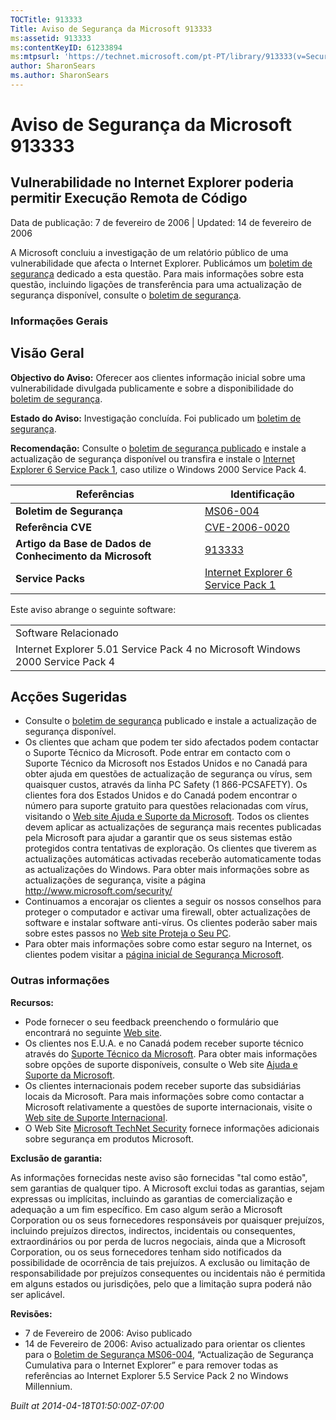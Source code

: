 ```yaml
---
TOCTitle: 913333
Title: Aviso de Segurança da Microsoft 913333
ms:assetid: 913333
ms:contentKeyID: 61233894
ms:mtpsurl: 'https://technet.microsoft.com/pt-PT/library/913333(v=Security.10)'
author: SharonSears
ms.author: SharonSears
---
```




Aviso de Segurança da Microsoft 913333
======================================

Vulnerabilidade no Internet Explorer poderia permitir Execução Remota de Código
-------------------------------------------------------------------------------

Data de publicação: 7 de fevereiro de 2006 | Updated: 14 de fevereiro de 2006

A Microsoft concluiu a investigação de um relatório público de uma vulnerabilidade que afecta o Internet Explorer. Publicámos um [boletim de segurança](http://go.microsoft.com/fwlink/?linkid=57064) dedicado a esta questão. Para mais informações sobre esta questão, incluindo ligações de transferência para uma actualização de segurança disponível, consulte o [boletim de segurança](http://go.microsoft.com/fwlink/?linkid=57064).

### Informações Gerais

Visão Geral
-----------


**Objectivo do Aviso:** Oferecer aos clientes informação inicial sobre uma vulnerabilidade divulgada publicamente e sobre a disponibilidade do [boletim de segurança](http://go.microsoft.com/fwlink/?linkid=57064).

**Estado do Aviso:** Investigação concluída. Foi publicado um [boletim de segurança](http://go.microsoft.com/fwlink/?linkid=57064).

**Recomendação:** Consulte o [boletim de segurança publicado](http://go.microsoft.com/fwlink/?linkid=57064) e instale a actualização de segurança disponível ou transfira e instale o [Internet Explorer 6 Service Pack 1](http://www.microsoft.com/windows/ie/downloads/critical/ie6sp1/default.mspx), caso utilize o Windows 2000 Service Pack 4.

| Referências                                              | Identificação                                                                                                    |
|----------------------------------------------------------|------------------------------------------------------------------------------------------------------------------|
| **Boletim de Segurança**                                 | [MS06-004](http://go.microsoft.com/fwlink/?linkid=57064)                                                         |
| **Referência CVE**                                       | [CVE-2006-0020](http://www.cve.mitre.org/cgi-bin/cvename.cgi?name=cve-2006-0020)                                 |
| **Artigo da Base de Dados de Conhecimento da Microsoft** | [913333](http://support.microsoft.com/kb/913333)                                                                 |
| **Service Packs**                                        | [Internet Explorer 6 Service Pack 1](http://www.microsoft.com/windows/ie/downloads/critical/ie6sp1/default.mspx) |

Este aviso abrange o seguinte software:

|                                                                                |
|--------------------------------------------------------------------------------|
| Software Relacionado                                                           |
| Internet Explorer 5.01 Service Pack 4 no Microsoft Windows 2000 Service Pack 4 |

Acções Sugeridas
----------------


-   Consulte o [boletim de segurança](http://go.microsoft.com/fwlink/?linkid=57064) publicado e instale a actualização de segurança disponível.
-   Os clientes que acham que podem ter sido afectados podem contactar o Suporte Técnico da Microsoft. Pode entrar em contacto com o Suporte Técnico da Microsoft nos Estados Unidos e no Canadá para obter ajuda em questões de actualização de segurança ou vírus, sem quaisquer custos, através da linha PC Safety (1 866-PCSAFETY). Os clientes fora dos Estados Unidos e do Canadá podem encontrar o número para suporte gratuito para questões relacionadas com vírus, visitando o [Web site Ajuda e Suporte da Microsoft](http://support.microsoft.com/security/).
    Todos os clientes devem aplicar as actualizações de segurança mais recentes publicadas pela Microsoft para ajudar a garantir que os seus sistemas estão protegidos contra tentativas de exploração. Os clientes que tiverem as actualizações automáticas activadas receberão automaticamente todas as actualizações do Windows. Para obter mais informações sobre as actualizações de segurança, visite a página <http://www.microsoft.com/security/>
-   Continuamos a encorajar os clientes a seguir os nossos conselhos para proteger o computador e activar uma firewall, obter actualizações de software e instalar software anti-vírus. Os clientes poderão saber mais sobre estes passos no [Web site Proteja o Seu PC](http://www.microsoft.com/protect).
-   Para obter mais informações sobre como estar seguro na Internet, os clientes podem visitar a [página inicial de Segurança Microsoft](http://www.microsoft.com/security).

### Outras informações

**Recursos:**

-   Pode fornecer o seu feedback preenchendo o formulário que encontrará no seguinte [Web site](https://support.microsoft.com/common/survey.aspx?scid=sw;en;1257&amp;showpage=1&amp;ws=technet&amp;sd=tech).
-   Os clientes nos E.U.A. e no Canadá podem receber suporte técnico através do [Suporte Técnico da Microsoft](http://go.microsoft.com/fwlink/?linkid=21131). Para obter mais informações sobre opções de suporte disponíveis, consulte o Web site [Ajuda e Suporte da Microsoft](http://support.microsoft.com/).
-   Os clientes internacionais podem receber suporte das subsidiárias locais da Microsoft. Para mais informações sobre como contactar a Microsoft relativamente a questões de suporte internacionais, visite o [Web site de Suporte Internacional](http://go.microsoft.com/fwlink/?linkid=21155).
-   O Web Site [Microsoft TechNet Security](http://go.microsoft.com/fwlink/?linkid=21132) fornece informações adicionais sobre segurança em produtos Microsoft.

**Exclusão de garantia:**

As informações fornecidas neste aviso são fornecidas "tal como estão", sem garantias de qualquer tipo. A Microsoft exclui todas as garantias, sejam expressas ou implícitas, incluindo as garantias de comercialização e adequação a um fim específico. Em caso algum serão a Microsoft Corporation ou os seus fornecedores responsáveis por quaisquer prejuízos, incluindo prejuízos directos, indirectos, incidentais ou consequentes, extraordinários ou por perda de lucros negociais, ainda que a Microsoft Corporation, ou os seus fornecedores tenham sido notificados da possibilidade de ocorrência de tais prejuízos. A exclusão ou limitação de responsabilidade por prejuízos consequentes ou incidentais não é permitida em alguns estados ou jurisdições, pelo que a limitação supra poderá não ser aplicável.

**Revisões:**

-   7 de Fevereiro de 2006: Aviso publicado
-   14 de Fevereiro de 2006: Aviso actualizado para orientar os clientes para o [Boletim de Segurança MS06-004](http://go.microsoft.com/fwlink/?linkid=57064), “Actualização de Segurança Cumulativa para o Internet Explorer” e para remover todas as referências ao Internet Explorer 5.5 Service Pack 2 no Windows Millennium.

*Built at 2014-04-18T01:50:00Z-07:00*
